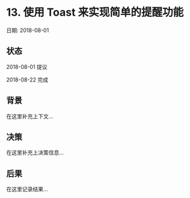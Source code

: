 # 13. 使用 Toast 来实现简单的提醒功能

日期: 2018-08-01

## 状态

2018-08-01 提议

2018-08-22 完成

## 背景

在这里补充上下文...

## 决策

在这里补充上决策信息...

## 后果

在这里记录结果...
